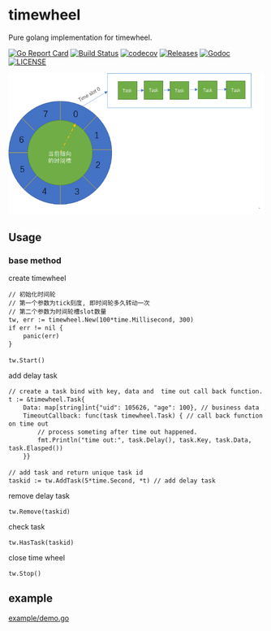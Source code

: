 # timewheel

Pure golang implementation for timewheel.

[![Go Report Card](https://goreportcard.com/badge/github.com/jhunters/timewheel?style=flat-square)](https://goreportcard.com/report/github.com/jhunters/timewheel)
[![Build Status](https://api.travis-ci.org/jhunters/timewheel.svg?branch=master)](https://travis-ci.org/jhunters/timewheel)
[![codecov](https://codecov.io/gh/jhunters/timewheel/branch/master/graph/badge.svg)](https://codecov.io/gh/jhunters/timewheel)
[![Releases](https://img.shields.io/github/release/jhunters/timewheel/all.svg?style=flat-square)](https://github.com/jhunters/timewheel/releases)
[![Godoc](http://img.shields.io/badge/go-documentation-blue.svg?style=flat-square)](https://godoc.org/github.com/jhunters/timewheel)
[![LICENSE](https://img.shields.io/github/license/jhunters/timewheel.svg?style=flat-square)](https://github.com/jhunters/timewheel/blob/master/LICENSE)

![pic/timewheel.png](pic/timewheel.png)

## Usage

### base method

create timewheel

```
// 初始化时间轮
// 第一个参数为tick刻度, 即时间轮多久转动一次
// 第二个参数为时间轮槽slot数量
tw, err := timewheel.New(100*time.Millisecond, 300)
if err != nil {
    panic(err)
}

tw.Start()

```


add delay task

```
// create a task bind with key, data and  time out call back function.
t := &timewheel.Task{
    Data: map[string]int{"uid": 105626, "age": 100}, // business data
    TimeoutCallback: func(task timewheel.Task) { // call back function on time out
        // process someting after time out happened. 
        fmt.Println("time out:", task.Delay(), task.Key, task.Data, task.Elasped())
    }}

// add task and return unique task id
taskid := tw.AddTask(5*time.Second, *t) // add delay task

```

remove delay task

```
tw.Remove(taskid)
```

check task

```
tw.HasTask(taskid)
```

close time wheel

```
tw.Stop()
```
## example

[example/demo.go](example/demo.go)
